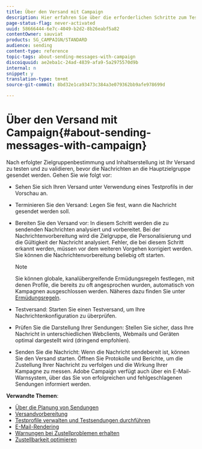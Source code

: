 ```yaml
---
title: Über den Versand mit Campaign
description: Hier erfahren Sie über die erforderlichen Schritte zum Testen und Senden einer Nachricht.
page-status-flag: never-activated
uuid: 58666444-6e7c-4049-b2d2-8b26eabf5a82
contentOwner: sauviat
products: SG_CAMPAIGN/STANDARD
audience: sending
content-type: reference
topic-tags: about-sending-messages-with-campaign
discoiquuid: ae2eba1c-24ad-4839-afa9-5a2975570d9b
internal: n
snippet: y
translation-type: tm+mt
source-git-commit: 8bd32e1ca93473c384a3e079362bb9afe978699d

---
```



# Über den Versand mit Campaign{#about-sending-messages-with-campaign}

Nach erfolgter Zielgruppenbestimmung und Inhaltserstellung ist Ihr Versand zu testen und zu validieren, bevor die Nachrichten an die Hauptzielgruppe gesendet werden. Gehen Sie wie folgt vor:

* Sehen Sie sich Ihren Versand unter Verwendung eines Testprofils in der Vorschau an.
* Terminieren Sie den Versand: Legen Sie fest, wann die Nachricht gesendet werden soll.
* Bereiten Sie den Versand vor: In diesem Schritt werden die zu sendenden Nachrichten analysiert und vorbereitet. Bei der Nachrichtenvorbereitung wird die Zielgruppe, die Personalisierung und die Gültigkeit der Nachricht analysiert. Fehler, die bei diesem Schritt erkannt werden, müssen vor dem weiteren Vorgehen korrigiert werden. Sie können die Nachrichtenvorbereitung beliebig oft starten.

   >[!NOTE]
   >
   >Sie können globale, kanalübergreifende Ermüdungsregeln festlegen, mit denen Profile, die bereits zu oft angesprochen wurden, automatisch von Kampagnen ausgeschlossen werden. Näheres dazu finden Sie unter [Ermüdungsregeln](../../administration/using/fatigue-rules.md).

* Testversand: Starten Sie einen Testversand, um Ihre Nachrichtenkonfiguration zu überprüfen.
* Prüfen Sie die Darstellung Ihrer Sendungen: Stellen Sie sicher, dass Ihre Nachricht in unterschiedlichen Webclients, Webmails und Geräten optimal dargestellt wird (dringend empfohlen).
* Senden Sie die Nachricht: Wenn die Nachricht sendebereit ist, können Sie den Versand starten. Öffnen Sie Protokolle und Berichte, um die Zustellung Ihrer Nachricht zu verfolgen und die Wirkung Ihrer Kampagne zu messen. Adobe Campaign verfügt auch über ein E-Mail-Warnsystem, über das Sie von erfolgreichen und fehlgeschlagenen Sendungen informiert werden.

**Verwandte Themen**:

* [Über die Planung von Sendungen](../../sending/using/about-scheduling-messages.md)
* [Versandvorbereitung](../../sending/using/preparing-the-send.md)
* [Testprofile verwalten und Testsendungen durchführen](../../sending/using/managing-test-profiles-and-sending-proofs.md)
* [E-Mail-Rendering](../../sending/using/email-rendering.md)
* [Warnungen bei Zustellproblemen erhalten](../../sending/using/receiving-alerts-when-failures-happen.md)
* [Zustellbarkeit optimieren](../../sending/using/about-deliverability.md)
